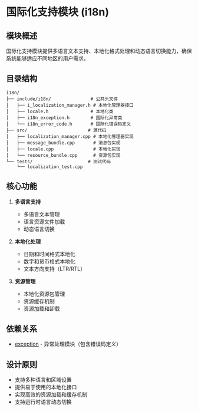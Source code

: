 # 国际化支持模块 (i18n)

## 模块概述

国际化支持模块提供多语言文本支持、本地化格式处理和动态语言切换能力，确保系统能够适应不同地区的用户需求。

## 目录结构

```
i18n/
├── include/i18n/               # 公共头文件
│   ├── i_localization_manager.h # 本地化管理器接口
│   ├── locale.h                # 本地化类
│   ├── i18n_exception.h        # 国际化异常类
│   └── i18n_error_code.h       # 国际化错误码定义
├── src/                       # 源代码
│   ├── localization_manager.cpp # 本地化管理器实现
│   ├── message_bundle.cpp       # 消息包实现
│   ├── locale.cpp               # 本地化实现
│   └── resource_bundle.cpp      # 资源包实现
└── tests/                     # 测试代码
    └── localization_test.cpp
```

## 核心功能

1. **多语言支持**
   - 多语言文本管理
   - 语言资源文件加载
   - 动态语言切换

2. **本地化处理**
   - 日期和时间格式本地化
   - 数字和货币格式本地化
   - 文本方向支持（LTR/RTL）

3. **资源管理**
   - 本地化资源包管理
   - 资源缓存机制
   - 资源加载和卸载

## 依赖关系

- [exception](../../exception/) - 异常处理模块（包含错误码定义）

## 设计原则

- 支持多种语言和区域设置
- 提供易于使用的本地化接口
- 实现高效的资源加载和缓存机制
- 支持运行时语言动态切换